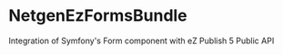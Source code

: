 NetgenEzFormsBundle
===================

Integration of Symfony's Form component with eZ Publish 5 Public API
